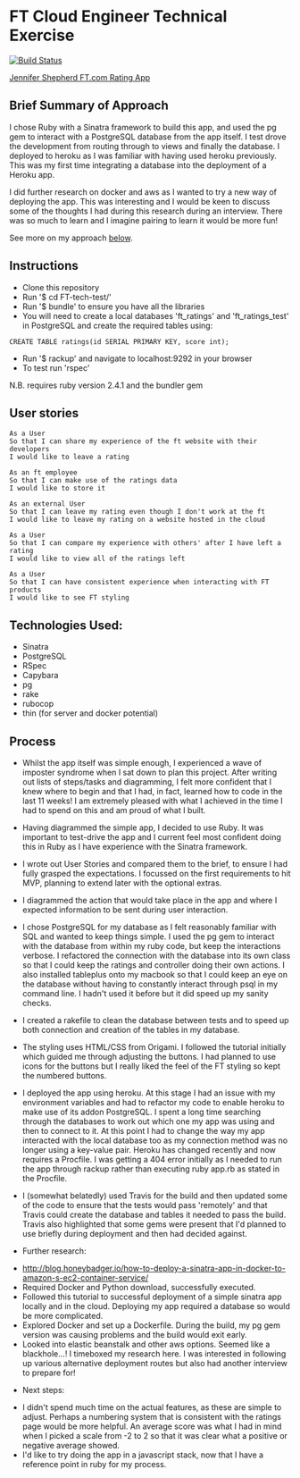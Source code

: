 FT Cloud Engineer Technical Exercise
==================

[![Build Status](https://travis-ci.org/jenniferemshepherd/FT-tech-test.svg?branch=master)](https://travis-ci.org/jenniferemshepherd/FT-tech-test)

[Jennifer Shepherd FT.com Rating App](https://ft-tech-test-jshepherd.herokuapp.com/)

Brief Summary of Approach
-------
I chose Ruby with a Sinatra framework to build this app, and used the pg gem to interact with a PostgreSQL database from the app itself.  I test drove the development from routing through to views and finally the database. I deployed to heroku as I was familiar with having used heroku previously.  This was my first time integrating a database into the deployment of a Heroku app.

I did further research on docker and aws as I wanted to try a new way of deploying the app.  This was interesting and I would be keen to discuss some of the thoughts I had during this research during an interview.  There was so much to learn and I imagine pairing to learn it would be more fun!

See more on my approach [below](Process).

Instructions
-------

* Clone this repository
* Run '$ cd FT-tech-test/'
* Run '$ bundle' to ensure you have all the libraries
* You will need to create a local databases 'ft_ratings' and 'ft_ratings_test' in PostgreSQL and create the required tables using:
```
CREATE TABLE ratings(id SERIAL PRIMARY KEY, score int);
```
* Run '$ rackup' and navigate to localhost:9292 in your browser
* To test run 'rspec'

N.B. requires ruby version 2.4.1 and the bundler gem

User stories
--------
```
As a User
So that I can share my experience of the ft website with their developers
I would like to leave a rating

As an ft employee
So that I can make use of the ratings data
I would like to store it

As an external User
So that I can leave my rating even though I don't work at the ft
I would like to leave my rating on a website hosted in the cloud
```

```
As a User
So that I can compare my experience with others' after I have left a rating
I would like to view all of the ratings left

As a User
So that I can have consistent experience when interacting with FT products
I would like to see FT styling
```

Technologies Used:
--------
* Sinatra
* PostgreSQL
* RSpec
* Capybara
* pg
* rake
* rubocop
* thin (for server and docker potential)

## Process

* Whilst the app itself was simple enough, I experienced a wave of imposter syndrome when I sat down to plan this project.  After writing out lists of steps/tasks and diagramming, I felt more confident that I knew where to begin and that I had, in fact, learned how to code in the last 11 weeks!  I am extremely pleased with what I achieved in the time I had to spend on this and am proud of what I built.

* Having diagrammed the simple app, I decided to use Ruby.  It was important to test-drive the app and I current feel most confident doing this in Ruby as I have experience with the Sinatra framework.

* I wrote out User Stories and compared them to the brief, to ensure I had fully grasped the expectations. I focussed on the first requirements to hit MVP, planning to extend later with the optional extras.

* I diagrammed the action that would take place in the app and where I expected information to be sent during user interaction.

* I chose PostgreSQL for my database as I felt reasonably familiar with SQL and wanted to keep things simple.  I used the pg gem to interact with the database from within my ruby code, but keep the interactions verbose.  I refactored the connection with the database into its own class so that I could keep the ratings and controller doing their own actions.  I also installed tableplus onto my macbook so that I could keep an eye on the database without having to constantly interact through psql in my command line.  I hadn't used it before but it did speed up my sanity checks.

* I created a rakefile to clean the database between tests and to speed up both connection and creation of the tables in my database.

* The styling uses HTML/CSS from Origami.  I followed the tutorial initially which guided me through adjusting the buttons.  I had planned to use icons for the buttons but I really liked the feel of the FT styling so kept the numbered buttons.

* I deployed the app using heroku.  At this stage I had an issue with my environment variables and had to refactor my code to enable heroku to make use of its addon PostgreSQL.  I spent a long time searching through the databases to work out which one my app was using and then to connect to it.  At this point I had to change the way my app interacted with the local database too as my connection method was no longer using a key-value pair.  Heroku has changed recently and now requires a Procfile.  I was getting a 404 error initially as I needed to run the app through rackup rather than executing ruby app.rb as stated in the Procfile.

* I (somewhat belatedly) used Travis for the build and then updated some of the code to ensure that the tests would pass 'remotely' and that Travis could create the database and tables it needed to pass the build.  Travis also highlighted that some gems were present that I'd planned to use briefly during deployment and then had decided against.

* Further research:
- http://blog.honeybadger.io/how-to-deploy-a-sinatra-app-in-docker-to-amazon-s-ec2-container-service/
- Required Docker and Python download, successfully executed.
- Followed this tutorial to successful deployment of a simple sinatra app locally and in the cloud.  Deploying my app required a database so would be more complicated.
- Explored Docker and set up a Dockerfile.  During the build, my pg gem version was causing problems and the build would exit early.
- Looked into elastic beanstalk and other aws options.  Seemed like a blackhole...! I timeboxed my research here.  I was interested in following up various alternative deployment routes but also had another interview to prepare for!

* Next steps:
- I didn't spend much time on the actual features, as these are simple to adjust.  Perhaps a numbering system that is consistent with the ratings page would be more helpful.  An average score was what I had in mind when I picked a scale from -2 to 2 so that it was clear what a positive or negative average showed.
- I'd like to try doing the app in a javascript stack, now that I have a reference point in ruby for my process.
